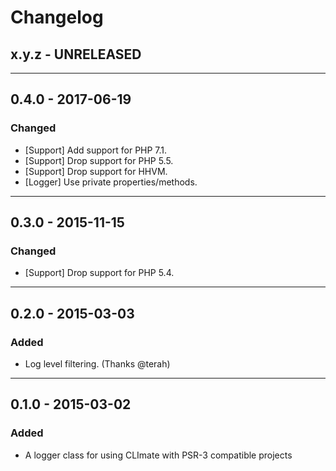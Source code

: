 Changelog
=========

## x.y.z - UNRELEASED

--------

## 0.4.0 - 2017-06-19

### Changed

* [Support] Add support for PHP 7.1.
* [Support] Drop support for PHP 5.5.
* [Support] Drop support for HHVM.
* [Logger] Use private properties/methods.

--------

## 0.3.0 - 2015-11-15

### Changed

* [Support] Drop support for PHP 5.4.

--------

## 0.2.0 - 2015-03-03

### Added

* Log level filtering. (Thanks @terah)

--------

## 0.1.0 - 2015-03-02

### Added

- A logger class for using CLImate with PSR-3 compatible projects
